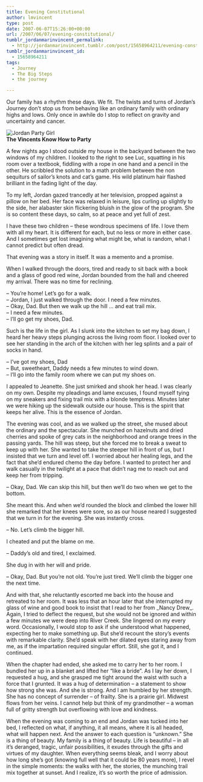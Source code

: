 ```yaml
---
title: Evening Constitutional
author: lmvincent
type: post
date: 2007-06-07T15:26:00+00:00
url: /2007/06/07/evening-constitutional/
tumblr_jordanmarinvincent_permalink:
  - http://jordanmarinvincent.tumblr.com/post/15658964211/evening-constitutional
tumblr_jordanmarinvincent_id:
  - 15658964211
tags:
  - Journey
  - The Big Steps
  - the journey

---
```

Our family has a rhythm these days. We fit. The twists and turns of Jordan&rsquo;s Journey don&rsquo;t stop us from behaving like an ordinary family with ordinary highs and lows. Only once in awhile do I stop to reflect on gravity and uncertainty and cancer.

![Jordan Party Girl][1]  
**The Vincents Know How to Party**

A few nights ago I stood outside my house in the backyard between the two windows of my children. I looked to the right to see Luc, squatting in his room over a textbook, fiddling with a rope in one hand and a pencil in the other. He scribbled the solution to a math problem between the non sequiturs of sailor&rsquo;s knots and cat&rsquo;s game. His wild platinum hair flashed brilliant in the fading light of the day.

To my left, Jordan gazed trancedly at her television, propped against a pillow on her bed. Her face was relaxed in leisure, lips curling up slightly to the side, her alabaster skin flickering bluish in the glow of the program. She is so content these days, so calm, so at peace and yet full of zest.<a name="more"></a>

I have these two children &ndash; these wondrous specimens of life. I love them with all my heart. It is different for each, but no less or more in either case. And I sometimes get lost imagining what might be, what is random, what I cannot predict but often dread.

That evening was a story in itself. It was a memento and a promise.

When I walked through the doors, tired and ready to sit back with a book and a glass of good red wine, Jordan bounded from the hall and cheered my arrival. There was no time for reclining.

&ndash; You&rsquo;re home! Let&rsquo;s go for a walk.  
&ndash; Jordan, I just walked through the door. I need a few minutes.  
&ndash; Okay, Dad. But then we walk up the hill &hellip; and eat trail mix.  
&ndash; I need a few minutes.  
&ndash; I&rsquo;ll go get my shoes, Dad.

Such is the life in the girl. As I slunk into the kitchen to set my bag down, I heard her heavy steps plunging across the living room floor. I looked over to see her standing in the arch of the kitchen with her leg splints and a pair of socks in hand.

&ndash; I&rsquo;ve got my shoes, Dad  
&ndash; But, sweetheart, Daddy needs a few minutes to wind down.  
&ndash; I&rsquo;ll go into the family room where we can put my shoes on.

I appealed to Jeanette. She just smirked and shook her head. I was clearly on my own. Despite my pleadings and lame excuses, I found myself tying on my sneakers and fixing trail mix with a blonde temptress. Minutes later we were hiking up the sidewalk outside our house. This is the spirit that keeps her alive. This is the essence of Jordan.

The evening was cool, and as we walked up the street, she mused about the ordinary and the spectacular. She munched on hazelnuts and dried cherries and spoke of grey cats in the neighborhood and orange trees in the passing yards. The hill was steep, but she forced me to break a sweat to keep up with her. She wanted to take the steeper hill in front of us, but I insisted that we turn and level off. I worried about her healing legs, and the fact that she&rsquo;d endured chemo the day before. I wanted to protect her and walk casually in the twilight at a pace that didn&rsquo;t nag me to reach out and keep her from tripping. 

&ndash; Okay, Dad. We can skip this hill, but then we&rsquo;ll do two when we get to the bottom.

She meant this. And when we&rsquo;d rounded the block and climbed the lower hill she remarked that her knees were sore, so as our house neared I suggested that we turn in for the evening. She was instantly cross.

&ndash; No. Let&rsquo;s climb the bigger hill.

I cheated and put the blame on me.

&ndash; Daddy&rsquo;s old and tired, I exclaimed.

She dug in with her will and pride. 

&ndash; Okay, Dad. But you&rsquo;re not old. You&rsquo;re just tired. We&rsquo;ll climb the bigger one the next time.

And with that, she reluctantly escorted me back into the house and retreated to her room. It was less that an hour later that she interrupted my glass of wine and good book to insist that I read to her from \_Nancy Drew\_. Again, I tried to deflect the request, but she would not be ignored and within a few minutes we were deep into River Creek. She lingered on my every word. Occasionally, I would stop to ask if she understood what happened, expecting her to make something up. But she&rsquo;d recount the story&rsquo;s events with remarkable clarity. She&rsquo;d speak with her dilated eyes staring away from me, as if the impartation required singular effort. Still, she got it, and I continued.

When the chapter had ended, she asked me to carry her to her room. I bundled her up in a blanket and lifted her &ldquo;like a bride&rdquo;. As I lay her down, I requested a hug, and she grasped me tight around the waist with such a force that I grunted. It was a hug of determination &ndash; a statement to show how strong she was. And she is strong. And I am humbled by her strength. She has no concept of surrender &ndash; of frailty. She is a prairie girl. Midwest flows from her veins. I cannot help but think of my grandmother &ndash; a woman full of gritty strength but overflowing with love and kindness.

When the evening was coming to an end and Jordan was tucked into her bed, I reflected on what, if anything, it all means, where it is all headed, what will happen next. And the answer to each question is &ldquo;unknown.&rdquo; She is a thing of beauty. My family is a thing of beauty. Life is beautiful &ndash; in all it&rsquo;s deranged, tragic, unfair possibilities, it exudes through the gifts and virtues of my daughter. When everything seems bleak, and I worry about how long she&rsquo;s got (knowing full well that it could be 80 years more), I revel in the simple moments: the walks with her, the stories, the munching trail mix together at sunset. And I realize, it&rsquo;s so worth the price of admission.

<div class="blogger-post-footer">
  <img loading="lazy" width="1" height="1" src="https://blogger.googleusercontent.com/tracker/9039099668816362935-8741888524250868283?l=jordansjourney2.blogspot.com" alt="" />
</div>

 [1]: http://www.jordanvincent.com/images/2007/06/party_girl.jpg
